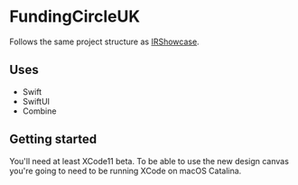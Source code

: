 # FundingCircleUK

Follows the same project structure as [IRShowcase](https://github.com/iruleonu/IRShowcase). 

## Uses

* Swift
* SwiftUI
* Combine

## Getting started

You'll need at least XCode11 beta. To be able to use the new design canvas you're going to need to be running XCode on macOS Catalina.
